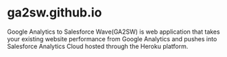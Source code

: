# ga2sw.github.io
Google Analytics to Salesforce Wave(GA2SW) is web application that takes your existing website performance from Google Analytics and pushes into Salesforce Analytics Cloud hosted through the Heroku platform.

